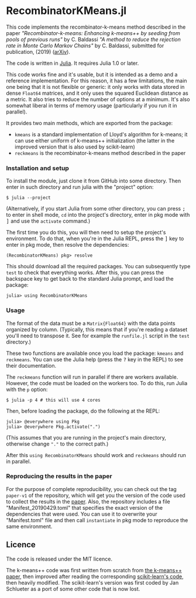 # RecombinatorKMeans.jl

This code implements the recombinator-k-means method described in the paper
*"Recombinator-k-means: Enhancing k-means++ by seeding from pools of previous runs"* by C. Baldassi
*"A method to reduce the rejection rate in Monte Carlo Markov Chains"* by C. Baldassi,
submitted for publication, (2019) ([arXiv][RKMarXiv]).

The code is written in [Julia]. It requires Julia 1.0 or later.

This code works fine and it's usable, but it is intended as a demo and a reference implementation.
For this reason, it has a few limitations, the main one being that it is not flexible or generic:
it only works with data stored in dense `Float64` matrices, and it only uses the squared Euclidean
distance as a metric. It also tries to reduce the number of options at a minimum. It's also
somewhat liberal in terms of memory usage (particularly if you run it in parallel).

It provides two main methods, which are exported from the package:

* `kmeans` is a standard implementation of Lloyd's algorithm for k-means; it can use either uniform
  of k-means++ initialization (the latter in the improved version that is also used by scikit-learn)
* `reckmeans` is the recombinator-k-means method described in the paper

### Installation and setup

To install the module, just clone it from GitHub into some directory. Then enter in such directory
and run julia with the "project" option:

```
$ julia --project
```

(Alternatively, if you start Julia from some other directory, you can press <kbd>;</kbd> to enter
in shell mode, `cd` into the project's directory, enter in pkg mode with <kbd>]</kbd> and use the
`activate` command.)

The first time you do this, you will then need to setup the project's environment. To do that,
when you're in the Julia REPL, press the <kbd>]</kbd> key to enter in pkg mode, then resolve the
dependencies:

```
(RecombinatorKMeans) pkg> resolve
```

This should download all the required packages. You can subsequently type `test` to check that
everything works. After this, you can press the backspace key to get back to the standard Julia
prompt, and load the package:

```
julia> using RecombinatorKMeans
```

### Usage

The format of the data must be a `Matrix{Float64}` with the data points organized by column.
(Typically, this means that if you're reading a dataset you'll need to transpose it. See for
example the `runfile.jl` script in the `test` directory.)

These two functions are available once you load the package: `kmeans` and `reckmeans`. You
can use the Julia help (press the <kbd>?</kbd> key in the REPL) to see their documentation.

The `reckmeans` function will run in parallel if there are workers available. However, the code
must be loaded on the workers too. To do this, run Julia with the `p` option:

```
$ julia -p 4 # this will use 4 cores
```

Then, before loading the package, do the following at the REPL:

```
julia> @everywhere using Pkg
julia> @everywhere Pkg.activate(".")
```

(This assumes that you are running in the project's main directory, otherwise change `"."` to
the correct path.)

After this `using RecombinatorKMeans` should work and `reckmeans` should run in parallel.

### Reproducing the results in the paper

For the purpose of complete reproducibility, you can check out the tag `paper-v1` of the repository,
which will get you the version of the code used to collect the results in the [paper][RKMarXiv].
Also, the repository includes a file "Manifest_20190429.toml" that specifies the exact version of the
dependencies that were used. You can use it to overwrite your "Manifest.toml" file and then call
`instantiate` in pkg mode to reproduce the same environment.

## Licence

The code is released under the MIT licence.

The k-means++ code was first written from scratch from [the k-means++ paper][km++], then improved after reading
the corresponding [scikit-learn's code][sklearnkmeans], then heavily modified.
The scikit-learn's version was first coded by Jan Schlueter as a port of some other code that is now lost.

[Julia]: https://julialang.org
[RKMarXiv]: http://arxiv.org/abs/sorrynotyet
[km++]: https://scholar.google.com/scholar?cluster=16794944444927209316
[sklearnkmeans]: https://github.com/scikit-learn/scikit-learn/blob/master/sklearn/cluster/k_means_.py
